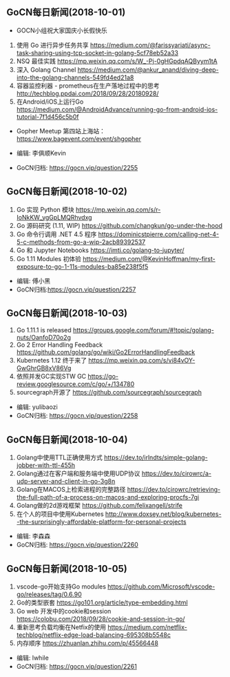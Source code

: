 ## GoCN每日新闻(2018-10-01)

* GOCN小组祝大家国庆小长假快乐

1. 使用 Go 进行异步任务共享 https://medium.com/@farissyariati/async-task-sharing-using-tcp-socket-in-golang-5cf78eb52a33
2. NSQ 最佳实践 https://mp.weixin.qq.com/s/W_-Pj-0gHGpdqAQByym1tA
3. 深入 Golang Channel https://medium.com/@ankur_anand/diving-deep-into-the-golang-channels-549fd4ed21a8
4. 容器监控利器 - prometheus在生产落地过程中的思考 http://techblog.ppdai.com/2018/09/28/20180928/
5. 在Android/iOS上运行Go https://medium.com/@AndroidAdvance/running-go-from-android-ios-tutorial-7f1d456c5b0f

* Gopher Meetup 第四站上海站：  https://www.bagevent.com/event/shgopher

* 编辑: 李俱顺Kevin    
* GoCN归档: https://gocn.vip/question/2255


## GoCN每日新闻(2018-10-02)

1. Go 实现 Python 模块 https://mp.weixin.qq.com/s/r-IoNkKW_ygGpLMQRhvdxg
2. Go 源码研究 (1.11, WIP) https://github.com/changkun/go-under-the-hood
3. Go 命令行调用 .NET 4.5 程序 https://dominicstpierre.com/calling-net-4-5-c-methods-from-go-a-wip-2acb89392537
4. Go 和 Jupyter Notebooks https://imti.co/golang-to-jupyter/
5. Go 1.11 Modules 初体验 https://medium.com/@KevinHoffman/my-first-exposure-to-go-1-11s-modules-ba85e238f5f5

* 编辑: 傅小黑
* GoCN归档:https://gocn.vip/question/2257

## GoCN每日新闻(2018-10-03)

1. Go 1.11.1 is released https://groups.google.com/forum/#!topic/golang-nuts/OanfoD70o2g
2. Go 2 Error Handling Feedback https://github.com/golang/go/wiki/Go2ErrorHandlingFeedback
3. Kubernetes 1.12 终于来了 https://mp.weixin.qq.com/s/vi84vOY-GwGhrGB8xV86Vg
4. 依照并发GC实现STW GC https://go-review.googlesource.com/c/go/+/134780
5. sourcegraph开源了 https://github.com/sourcegraph/sourcegraph

* 编辑: yulibaozi
* GoCN归档: https://gocn.vip/question/2258


## GoCN每日新闻(2018-10-04)

1. Golang中使用TTL正确使用方式 https://dev.to/irlndts/simple-golang-jobber-with-ttl-455h
2. Golang通过在客户端和服务端中使用UDP协议 https://dev.to/cirowrc/a-udp-server-and-client-in-go-3g8n
3. Golang在MACOS上检索进程的完整路径 https://dev.to/cirowrc/retrieving-the-full-path-of-a-process-on-macos-and-exploring-procfs-7gi
4. Golang做的2d游戏框架 https://github.com/felixangell/strife
5. 在个人的项目中使用Kubernetes http://www.doxsey.net/blog/kubernetes--the-surprisingly-affordable-platform-for-personal-projects

* 编辑: 李森森
* GoCN归档: https://gocn.vip/question/2260


## GoCN每日新闻(2018-10-05)

1. vscode-go开始支持Go modules https://github.com/Microsoft/vscode-go/releases/tag/0.6.90
2. Go的类型嵌套 https://go101.org/article/type-embedding.html
3. Go web 开发中的cookie和session https://colobu.com/2018/09/28/cookie-and-session-in-go/
4. 重新思考负载均衡在Netfix的使用 https://medium.com/netflix-techblog/netflix-edge-load-balancing-695308b5548c
5. 内存顺序 https://zhuanlan.zhihu.com/p/45566448

* 编辑: lwhile
* GoCN归档: https://gocn.vip/question/2261
